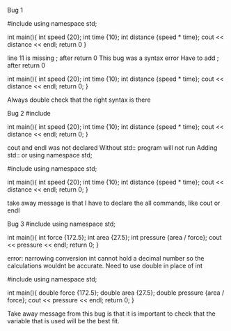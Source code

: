 Bug 1

#include <iostream>
using namespace std;

int main(){
  int speed {20};
  int time {10};
  int distance {speed * time};
  cout << distance << endl;
  return 0
  }
  
  line 11 is missing ; after return 0
  This bug was a syntax error
  Have to add ; after return 0 
 
int main(){
  int speed {20};
  int time {10};
  int distance {speed * time};
  cout << distance << endl;
  return 0;
  }
  
  Always double check that the right syntax is there
  
  Bug 2 
  #include <iostream>

int main(){
  int speed {20};
  int time {10};
  int distance {speed * time};
  cout << distance << endl;
  return 0;
  }
  
  cout and endl was not declared
  Without std:: program will not run
  Adding std:: or using namespace std;
  
  #include <iostream>
using namespace std;

int main(){
  int speed {20};
  int time {10};
  int distance {speed * time};
  cout << distance << endl;
  return 0;
  }
  
  take away message is that I have to declare the all commands, like cout or endl
  
  Bug 3
  #include <iostream>
using namespace std;

int main(){
  int force {172.5};
  int area {27.5};
  int pressure {area / force};
  cout << pressure << endl;
  return 0;
  }
  
error: narrowing conversion 
int cannot hold a decimal number so the calculations wouldnt be accurate.
Need to use double in place of int

#include <iostream>
using namespace std;

int main(){
  double force {172.5};
  double area {27.5};
  double pressure {area / force};
  cout << pressure << endl;
  return 0;
  }
  
  Take away message from this bug is that it is important to check that the variable that is used will be the best fit.
  
  
  
